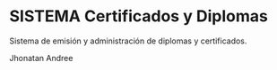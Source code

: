 # SISTEMA Certificados y Diplomas
Sistema de emisión y administración de diplomas y certificados.

Jhonatan Andree